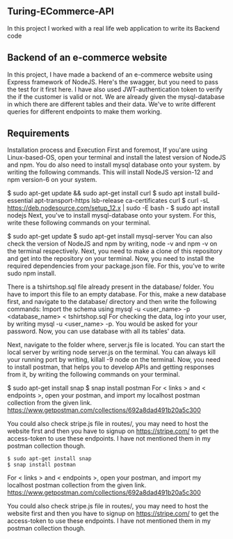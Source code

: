 ## Turing-ECommerce-API
In this project I worked with a real life web application to write its Backend code

## Backend of an e-commerce website
In this project, I have made a backend of an e-commerce website using Express framework of NodeJS. Here's the swagger, but you need to pass the test for it first here. 
I have also used JWT-authentication token to verify the if the customer is valid or not. We are already given the mysql-database in which there are different tables and their data. We've to write different queries for different endpoints to make them working.

## Requirements
Installation process and Execution
First and foremost, If you'are using Linux-based-OS, open your terminal and install the latest version of NodeJS and npm. You do also need to install mysql database onto your system. by writing the following commands. 
This will install NodeJS version-12 and npm version-6 on your system.

$ sudo apt-get update && sudo apt-get install curl
$ sudo apt install build-essential apt-transport-https lsb-release ca-certificates curl
$ curl -sL https://deb.nodesource.com/setup_12.x | sudo -E bash -
$ sudo apt install nodejs
Next, you've to install mysql-database onto your system. For this, write these following commands on your terminal. 

$ sudo apt-get update
$ sudo apt-get install mysql-server
You can also check the version of NodeJS and npm by writing, node -v and npm -v on the terminal respectively. 
Next, you need to make a clone of this repository and get into the repository on your terminal. Now, you need to install the required dependencies from your package.json file. For this, you've to write sudo npm install. 

There is a tshirtshop.sql file already present in the database/ folder. You have to import this file to an empty database. For this, make a new database first, and navigate to the database/ directory and then write the following commands: 
Import the schema using mysql -u <user_name> -p <database_name> < tshirtshop.sql
For checking the data, log into your user, by writing mysql -u <user_name> -p. You would be asked for your password. Now, you can use database with all its tables' data. 

Next, navigate to the folder where, server.js file is located. You can start the local server by writing node server.js on the terminal. 
You can always kill your running port by writing, killall -9 node on the terminal. 
Now, you need to install postman, that helps you to develop APIs and getting responses from it, by writing the following commands on your terminal.

$ sudo apt-get install snap
$ snap install postman
For < links > and < endpoints >, open your postman, and import my localhost postman collection from the given link.
https://www.getpostman.com/collections/692a8dad491b20a5c300

You could also check stripe.js file in routes/, you may need to host the website first and then you have to signup on https://stripe.com/ to get the access-token to use these endpoints. I have not mentioned them in my postman collection though. 



    $ sudo apt-get install snap
    $ snap install postman
For < links > and < endpoints >, open your postman, and import my localhost postman collection from the given link.
https://www.getpostman.com/collections/692a8dad491b20a5c300

You could also check stripe.js file in routes/, you may need to host the website first and then you have to signup on https://stripe.com/ to get the access-token to use these endpoints. I have not mentioned them in my postman collection though. 

